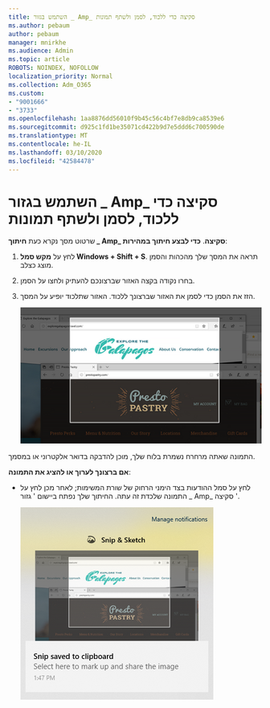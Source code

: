 ```yaml
---
title: השתמש בגזור _ Amp_ סקיצה כדי ללכוד, לסמן ולשתף תמונות
ms.author: pebaum
author: pebaum
manager: mnirkhe
ms.audience: Admin
ms.topic: article
ROBOTS: NOINDEX, NOFOLLOW
localization_priority: Normal
ms.collection: Adm_O365
ms.custom:
- "9001666"
- "3733"
ms.openlocfilehash: 1aa8876dd56010f9b45c56c4bf7e8db9ca8539e6
ms.sourcegitcommit: d925c1fd1be35071cd422b9d7e5ddd6c700590de
ms.translationtype: MT
ms.contentlocale: he-IL
ms.lasthandoff: 03/10/2020
ms.locfileid: "42584478"
---
```

# <a name="use-snip--sketch-to-capture-mark-up-and-share-images"></a>השתמש בגזור _ Amp_ סקיצה כדי ללכוד, לסמן ולשתף תמונות

שרטוט מסך נקרא כעת **חיתוך _ Amp_ סקיצה**. **כדי לבצע חיתוך במהירות**:

1. לחץ על **מקש סמל Windows + Shift + S**. תראה את המסך שלך מהכהות והסמן מוצג כצלב. 

2. בחרו נקודה בקצה האזור שברצונכם להעתיק ולחצו על הסמן. 

3. הזז את הסמן כדי לסמן את האזור שברצונך ללכוד. האזור שתלכוד יופיע על המסך.

   ![תמונה של בחירה מודגשת](media/snipone.png)

התמונה שאתה מרחרח נשמרת בלוח שלך, מוכן להדבקה בדואר אלקטרוני או במסמך. 

**אם ברצונך לערוך או להציג את התמונה**: 

- לחץ על סמל ההודעות בצד הימני הרחוק של שורת המשימות; לאחר מכן לחץ על התמונה שלכדת זה עתה. החיתוך שלך נפתח ביישום ' גזור _ Amp_ סקיצה '.

   ![תמונה של הצגת תמונה ביישום החיתוך](media/sniptwo.png)
